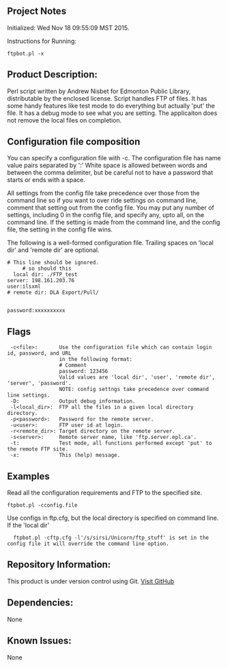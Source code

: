 Project Notes
-------------
Initialized: Wed Nov 18 09:55:09 MST 2015.

Instructions for Running:
```
ftpbot.pl -x
```

Product Description:
--------------------
Perl script written by Andrew Nisbet for Edmonton Public Library, distributable by the enclosed license.
Script handles FTP of files. It has some handy features like test mode to do everything but actually 'put'
the file. It has a debug mode to see what you are setting. The applicaiton does not remove the local files
on completion.

Configuration file composition
------------------------------
You can specify a configuration file with -c. The configuration file has name value pairs separated by ':'
White space is allowed between words and between the comma delimiter, but be careful not to have a password 
that starts or ends with a space.

All settings from the config file take precedence over those from the command line so if you want to over
ride settings on command line, comment that setting out from the config file. You may put any number of 
settings, including 0 in the config file, and specify any, upto all, on the command line. If the setting 
is made from the command line, and the config file, the setting in the config file wins.

The following is a well-formed configuration file. Trailing spaces on 'local dir' and 'remote dir' are optional.
```
# This line should be ignored.
     # so should this
  local dir: ./FTP_test
server: 198.161.203.76
user:ilsxml
# remote dir: DLA Export/Pull/


password:xxxxxxxxxx
```

Flags
-----
```
 -c<file>:       Use the configuration file which can contain login id, password, and URL
                 in the following format:
                 # Comment
                 password: 123456
                 Valid values are 'local dir', 'user', 'remote dir', 'server', 'password'.
                 NOTE: config settngs take precedence over command line settings.
 -D:             Output debug information.
 -l<local_dir>:  FTP all the files in a given local directory directory.
 -p<password>:   Password for the remote server.
 -u<user>:       FTP user id at login.
 -r<remote_dir>: Target directory on the remote server.
 -s<server>:     Remote server name, like 'ftp.server.epl.ca'.
 -t:             Test mode, all functions performed except 'put' to the remote FTP site.
 -x:             This (help) message.
```


Examples
--------
Read all the configuration requirements and FTP to the specified site.
```
ftpbot.pl -cconfig.file
```

Use configs in ftp.cfg, but the local directory is specified on command line. If the 'local dir'
```
  ftpbot.pl -cftp.cfg -l'/s/sirsi/Unicorn/ftp_stuff' is set in the config file it will override the command line option.
```


Repository Information:
-----------------------
This product is under version control using Git.
[Visit GitHub](https://github.com/Edmonton-Public-Library)

Dependencies:
-------------
None

Known Issues:
-------------
None
